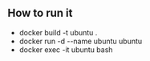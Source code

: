 ## How to run it
- docker build -t ubuntu .
- docker run -d --name ubuntu ubuntu
- docker exec -it ubuntu bash
